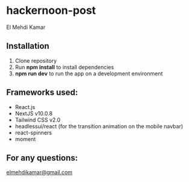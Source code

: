 # hackernoon-post

El Mehdi Kamar

## Installation

1. Clone repository
2. Run **npm install** to install dependencies
3. **npm run dev** to run the app on a development environment


## Frameworks used:

- React.js
- NextJS v10.0.8
- Tailwind CSS v2.0
- headlessui/react (for the transition animation on the mobile navbar)
- react-spinners
- moment

## For any questions:
elmehdikamar@gmail.com